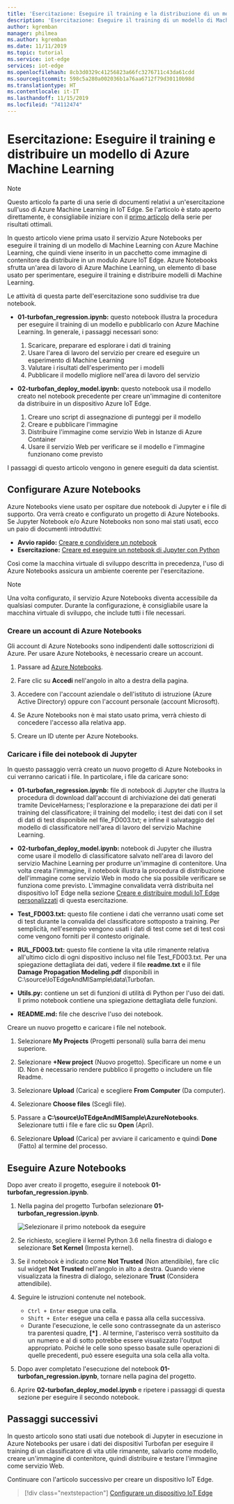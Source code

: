 ```yaml
---
title: 'Esercitazione: Eseguire il training e la distribuzione di un modello - Machine Learning in Azure IoT Edge'
description: 'Esercitazione: Eseguire il training di un modello di Machine Learning con Azure Machine Learning e quindi inserirlo in un pacchetto come immagine di contenitore che è possibile distribuire in un modulo Azure IoT Edge.'
author: kgremban
manager: philmea
ms.author: kgremban
ms.date: 11/11/2019
ms.topic: tutorial
ms.service: iot-edge
services: iot-edge
ms.openlocfilehash: 8cb3d0329c41256823a66fc3276711c43da61cdd
ms.sourcegitcommit: 598c5a280a002036b1a76aa6712f79d30110b98d
ms.translationtype: HT
ms.contentlocale: it-IT
ms.lasthandoff: 11/15/2019
ms.locfileid: "74112474"
---
```

# <a name="tutorial-train-and-deploy-an-azure-machine-learning-model"></a>Esercitazione: Eseguire il training e distribuire un modello di Azure Machine Learning

> [!NOTE]
> Questo articolo fa parte di una serie di documenti relativi a un'esercitazione sull'uso di Azure Machine Learning in IoT Edge. Se l'articolo è stato aperto direttamente, è consigliabile iniziare con il [primo articolo](tutorial-machine-learning-edge-01-intro.md) della serie per risultati ottimali.

In questo articolo viene prima usato il servizio Azure Notebooks per eseguire il training di un modello di Machine Learning con Azure Machine Learning, che quindi viene inserito in un pacchetto come immagine di contenitore da distribuire in un modulo Azure IoT Edge. Azure Notebooks sfrutta un'area di lavoro di Azure Machine Learning, un elemento di base usato per sperimentare, eseguire il training e distribuire modelli di Machine Learning.

Le attività di questa parte dell'esercitazione sono suddivise tra due notebook.

* **01-turbofan\_regression.ipynb:** questo notebook illustra la procedura per eseguire il training di un modello e pubblicarlo con Azure Machine Learning. In generale, i passaggi necessari sono:

  1. Scaricare, preparare ed esplorare i dati di training
  2. Usare l'area di lavoro del servizio per creare ed eseguire un esperimento di Machine Learning
  3. Valutare i risultati dell'esperimento per i modelli
  4. Pubblicare il modello migliore nell'area di lavoro del servizio

* **02-turbofan\_deploy\_model.ipynb:** questo notebook usa il modello creato nel notebook precedente per creare un'immagine di contenitore da distribuire in un dispositivo Azure IoT Edge.

  1. Creare uno script di assegnazione di punteggi per il modello
  2. Creare e pubblicare l'immagine
  3. Distribuire l'immagine come servizio Web in Istanze di Azure Container
  4. Usare il servizio Web per verificare se il modello e l'immagine funzionano come previsto

I passaggi di questo articolo vengono in genere eseguiti da data scientist.

## <a name="set-up-azure-notebooks"></a>Configurare Azure Notebooks

Azure Notebooks viene usato per ospitare due notebook di Jupyter e i file di supporto. Ora verrà creato e configurato un progetto di Azure Notebooks. Se Jupyter Notebook e/o Azure Notebooks non sono mai stati usati, ecco un paio di documenti introduttivi:

* **Avvio rapido:** [Creare e condividere un notebook](../notebooks/quickstart-create-share-jupyter-notebook.md)
* **Esercitazione:** [Creare ed eseguire un notebook di Jupyter con Python](../notebooks/tutorial-create-run-jupyter-notebook.md)

Così come la macchina virtuale di sviluppo descritta in precedenza, l'uso di Azure Notebooks assicura un ambiente coerente per l'esercitazione.

> [!NOTE]
> Una volta configurato, il servizio Azure Notebooks diventa accessibile da qualsiasi computer. Durante la configurazione, è consigliabile usare la macchina virtuale di sviluppo, che include tutti i file necessari.

### <a name="create-an-azure-notebooks-account"></a>Creare un account di Azure Notebooks

Gli account di Azure Notebooks sono indipendenti dalle sottoscrizioni di Azure. Per usare Azure Notebooks, è necessario creare un account.

1. Passare ad [Azure Notebooks](https://notebooks.azure.com).

2. Fare clic su **Accedi** nell'angolo in alto a destra della pagina.

3. Accedere con l'account aziendale o dell'istituto di istruzione (Azure Active Directory) oppure con l'account personale (account Microsoft).

4. Se Azure Notebooks non è mai stato usato prima, verrà chiesto di concedere l'accesso alla relativa app.

5. Creare un ID utente per Azure Notebooks.

### <a name="upload-jupyter-notebooks-files"></a>Caricare i file dei notebook di Jupyter

In questo passaggio verrà creato un nuovo progetto di Azure Notebooks in cui verranno caricati i file. In particolare, i file da caricare sono:

* **01-turbofan\_regression.ipynb:** file di notebook di Jupyter che illustra la procedura di download dall'account di archiviazione dei dati generati tramite DeviceHarness; l'esplorazione e la preparazione dei dati per il training del classificatore; il training del modello; i test dei dati con il set di dati di test disponibile nel file\_FD003.txt; e infine il salvataggio del modello di classificatore nell'area di lavoro del servizio Machine Learning.

* **02-turbofan\_deploy\_model.ipynb:** notebook di Jupyter che illustra come usare il modello di classificatore salvato nell'area di lavoro del servizio Machine Learning per produrre un'immagine di contenitore. Una volta creata l'immagine, il notebook illustra la procedura di distribuzione dell'immagine come servizio Web in modo che sia possibile verificare se funziona come previsto. L'immagine convalidata verrà distribuita nel dispositivo IoT Edge nella sezione [Creare e distribuire moduli IoT Edge personalizzati](tutorial-machine-learning-edge-06-custom-modules.md) di questa esercitazione.

* **Test\_FD003.txt:** questo file contiene i dati che verranno usati come set di test durante la convalida del classificatore sottoposto a training. Per semplicità, nell'esempio vengono usati i dati di test come set di test così come vengono forniti per il contesto originale.

* **RUL\_FD003.txt:** questo file contiene la vita utile rimanente relativa all'ultimo ciclo di ogni dispositivo incluso nel file Test\_FD003.txt. Per una spiegazione dettagliata dei dati, vedere il file **readme.txt** e il file **Damage Propagation Modeling.pdf** disponibili in C:\\source\\IoTEdgeAndMlSample\\data\\Turbofan.

* **Utils.py:** contiene un set di funzioni di utilità di Python per l'uso dei dati. Il primo notebook contiene una spiegazione dettagliata delle funzioni.

* **README.md:** file che descrive l'uso dei notebook.

Creare un nuovo progetto e caricare i file nel notebook.

1. Selezionare **My Projects** (Progetti personali) sulla barra dei menu superiore.

1. Selezionare **+New project** (Nuovo progetto). Specificare un nome e un ID. Non è necessario rendere pubblico il progetto o includere un file Readme.

1. Selezionare **Upload** (Carica) e scegliere **From Computer** (Da computer).

1. Selezionare **Choose files** (Scegli file).

1. Passare a **C:\source\IoTEdgeAndMlSample\AzureNotebooks**. Selezionare tutti i file e fare clic su **Open** (Apri).

1. Selezionare **Upload** (Carica) per avviare il caricamento e quindi **Done** (Fatto) al termine del processo.

## <a name="run-azure-notebooks"></a>Eseguire Azure Notebooks

Dopo aver creato il progetto, eseguire il notebook **01-turbofan\_regression.ipynb**.

1. Nella pagina del progetto Turbofan selezionare **01-turbofan\_regression.ipynb**.

    ![Selezionare il primo notebook da eseguire](media/tutorial-machine-learning-edge-04-train-model/select-turbofan-regression-notebook.png)

2. Se richiesto, scegliere il kernel Python 3.6 nella finestra di dialogo e selezionare **Set Kernel** (Imposta kernel).

3. Se il notebook è indicato come **Not Trusted** (Non attendibile), fare clic sul widget **Not Trusted** nell'angolo in alto a destra. Quando viene visualizzata la finestra di dialogo, selezionare **Trust** (Considera attendibile).

4. Seguire le istruzioni contenute nel notebook.

    * `Ctrl + Enter` esegue una cella.
    * `Shift + Enter` esegue una cella e passa alla cella successiva.
    * Durante l'esecuzione, le celle sono contrassegnate da un asterisco tra parentesi quadre, **[\*]** . Al termine, l'asterisco verrà sostituito da un numero e al di sotto potrebbe essere visualizzato l'output appropriato. Poiché le celle sono spesso basate sulle operazioni di quelle precedenti, può essere eseguita una sola cella alla volta.

5. Dopo aver completato l'esecuzione del notebook **01-turbofan\_regression.ipynb**, tornare nella pagina del progetto.

6. Aprire **02-turbofan\_deploy\_model.ipynb** e ripetere i passaggi di questa sezione per eseguire il secondo notebook.

## <a name="next-steps"></a>Passaggi successivi

In questo articolo sono stati usati due notebook di Jupyter in esecuzione in Azure Notebooks per usare i dati dei dispositivi Turbofan per eseguire il training di un classificatore di vita utile rimanente, salvarlo come modello, creare un'immagine di contenitore, quindi distribuire e testare l'immagine come servizio Web.

Continuare con l'articolo successivo per creare un dispositivo IoT Edge.

> [!div class="nextstepaction"]
> [Configurare un dispositivo IoT Edge](tutorial-machine-learning-edge-05-configure-edge-device.md)
